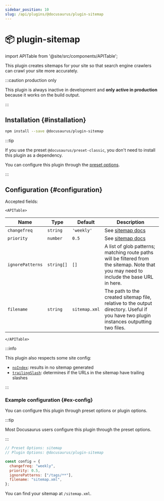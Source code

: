 ```yaml
---
sidebar_position: 10
slug: /api/plugins/@docusaurus/plugin-sitemap
---
```


# 📦 plugin-sitemap

import APITable from '@site/src/components/APITable';

This plugin creates sitemaps for your site so that search engine crawlers can crawl your site more accurately.

:::caution production only

This plugin is always inactive in development and **only active in production** because it works on the build output.

:::

## Installation {#installation}

```bash npm2yarn
npm install --save @docusaurus/plugin-sitemap
```

:::tip

If you use the preset `@docusaurus/preset-classic`, you don't need to install this plugin as a dependency.

You can configure this plugin through the [preset options](#ex-config-preset).

:::

## Configuration {#configuration}

Accepted fields:

```mdx-code-block
<APITable>
```

| Name             | Type       | Default       | Description                                                                                                                              |
| ---------------- | ---------- | ------------- | ---------------------------------------------------------------------------------------------------------------------------------------- |
| `changefreq`     | `string`   | `'weekly'`    | See [sitemap docs](https://www.sitemaps.org/protocol.html#xmlTagDefinitions)                                                             |
| `priority`       | `number`   | `0.5`         | See [sitemap docs](https://www.sitemaps.org/protocol.html#xmlTagDefinitions)                                                             |
| `ignorePatterns` | `string[]` | `[]`          | A list of glob patterns; matching route paths will be filtered from the sitemap. Note that you may need to include the base URL in here. |
| `filename`       | `string`   | `sitemap.xml` | The path to the created sitemap file, relative to the output directory. Useful if you have two plugin instances outputting two files.    |

```mdx-code-block
</APITable>
```

:::info

This plugin also respects some site config:

- [`noIndex`](docs/api/docusaurus.config.js.md#noIndex): results in no sitemap generated
- [`trailingSlash`](docs/api/docusaurus.config.js.md#trailingSlash): determines if the URLs in the sitemap have trailing slashes

:::

### Example configuration {#ex-config}

You can configure this plugin through preset options or plugin options.

:::tip

Most Docusaurus users configure this plugin through the preset options.

:::

```js config-tabs
// Preset Options: sitemap
// Plugin Options: @docusaurus/plugin-sitemap

const config = {
  changefreq: "weekly",
  priority: 0.5,
  ignorePatterns: ["/tags/**"],
  filename: "sitemap.xml",
};
```

You can find your sitemap at `/sitemap.xml`.
